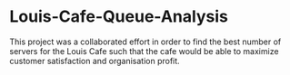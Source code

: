 # Louis-Cafe-Queue-Analysis
This project was a collaborated effort in order to find the best number of servers for the Louis Cafe such that the cafe would be able to maximize customer satisfaction and organisation profit. <br>

